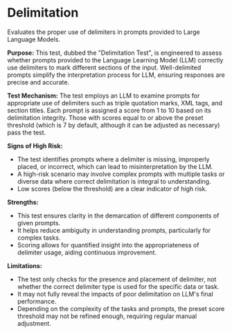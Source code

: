# Delimitation

Evaluates the proper use of delimiters in prompts provided to Large Language Models.

**Purpose:**
This test, dubbed the "Delimitation Test", is engineered to assess whether prompts provided to the Language
Learning Model (LLM) correctly use delimiters to mark different sections of the input. Well-delimited prompts
simplify the interpretation process for LLM, ensuring responses are precise and accurate.

**Test Mechanism:**
The test employs an LLM to examine prompts for appropriate use of delimiters such as triple quotation marks, XML
tags, and section titles. Each prompt is assigned a score from 1 to 10 based on its delimitation integrity. Those
with scores equal to or above the preset threshold (which is 7 by default, although it can be adjusted as
necessary) pass the test.

**Signs of High Risk:**

- The test identifies prompts where a delimiter is missing, improperly placed, or incorrect, which can lead to
misinterpretation by the LLM.
- A high-risk scenario may involve complex prompts with multiple tasks or diverse data where correct delimitation
is integral to understanding.
- Low scores (below the threshold) are a clear indicator of high risk.

**Strengths:**

- This test ensures clarity in the demarcation of different components of given prompts.
- It helps reduce ambiguity in understanding prompts, particularly for complex tasks.
- Scoring allows for quantified insight into the appropriateness of delimiter usage, aiding continuous improvement.

**Limitations:**

- The test only checks for the presence and placement of delimiter, not whether the correct delimiter type is used
for the specific data or task.
- It may not fully reveal the impacts of poor delimitation on LLM's final performance.
- Depending on the complexity of the tasks and prompts, the preset score threshold may not be refined enough,
requiring regular manual adjustment.